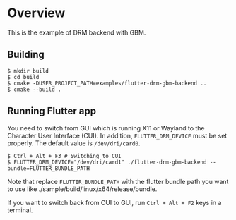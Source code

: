 # Overview

This is the example of DRM backend with GBM.

## Building

```Shell
$ mkdir build
$ cd build
$ cmake -DUSER_PROJECT_PATH=examples/flutter-drm-gbm-backend ..
$ cmake --build .
```

## Running Flutter app

You need to switch from GUI which is running X11 or Wayland to the Character User Interface (CUI). In addition, `FLUTTER_DRM_DEVICE` must be set properly. The default value is `/dev/dri/card0`.

```Shell
$ Ctrl + Alt + F3 # Switching to CUI
$ FLUTTER_DRM_DEVICE="/dev/dri/card1" ./flutter-drm-gbm-backend --bundle=FLUTTER_BUNDLE_PATH
```

Note that replace `FLUTTER_BUNDLE_PATH` with the flutter bundle path you want to use like ./sample/build/linux/x64/release/bundle.

If you want to switch back from CUI to GUI, run `Ctrl + Alt + F2` keys in a terminal.
